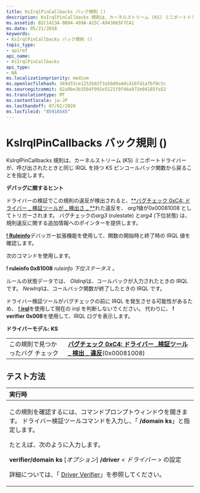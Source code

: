 ```yaml
---
title: KsIrqlPinCallbacks バック規則 ()
description: KsIrqlPinCallbacks 規則は、カーネルストリーム (KS) ミニポートドライバーが、呼び出されたときと同じ IRQL を持つ KS ピンコールバック関数から戻ることを指定します。
ms.assetid: B2C1413A-9B94-499A-A15C-A943065F7CA1
ms.date: 05/21/2018
keywords:
- KsIrqlPinCallbacks バック規則 ()
topic_type:
- apiref
api_name:
- KsIrqlPinCallbacks
api_type:
- NA
ms.localizationpriority: medium
ms.openlocfilehash: 369d33ce1252b02f3a58d0a4dc416fd1afbf8c5c
ms.sourcegitcommit: 82a9be3b3584f991e5121f8f46a972e04185fa52
ms.translationtype: MT
ms.contentlocale: ja-JP
ms.lasthandoff: 07/02/2020
ms.locfileid: "85916545"
---
```

# <a name="ksirqlpincallbacks-rule-"></a>KsIrqlPinCallbacks バック規則 ()


KsIrqlPinCallbacks 規則は、カーネルストリーム (KS) ミニポートドライバーが、呼び出されたときと同じ IRQL を持つ KS ピンコールバック関数から戻ることを指定します。

**デバッグに関するヒント**

ドライバーの検証でこの規則の違反が検出されると、[**バグチェック 0xC4: ドライバー \_ 検証ツールが \_ 検出さ \_ **](https://docs.microsoft.com/windows-hardware/drivers/debugger/bug-check-0xc4--driver-verifier-detected-violation)れた違反を、 *arg1*値が0x00081008 としてトリガーされます。 バグチェックの*arg3* (rulestate) と*arg4* (下位状態) は、規則違反に関する追加情報へのポインターを提供します。

[**! Ruleinfo**](https://docs.microsoft.com/windows-hardware/drivers/debugger/-ruleinfo)デバッガー拡張機能を使用して、関数の開始時と終了時の IRQL 値を確認します。

次のコマンドを使用します。

**! ruleinfo 0x81008** *ruleinfo 下位ステータス* *。*

ルールの状態データでは、 *Oldirql*は、コールバックが入力されたときの IRQL です。 *NewIrql*は、コールバック関数が終了したときの IRQL です。

ドライバー検証ツールがバグチェックの前に IRQL を発生させる可能性があるため、 [**! irql**](https://docs.microsoft.com/windows-hardware/drivers/debugger/-irql)を使用して現在の irql を判断しないでください。 代わりに、 **! verifier 0x008**を使用して、IRQL ログを表示します。

**ドライバーモデル: KS**

|                                   |                                                                                                                                       |
|-----------------------------------|---------------------------------------------------------------------------------------------------------------------------------------|
| この規則で見つかったバグ チェック | [**バグチェック 0xC4: ドライバー \_検証ツール \_ 検出 \_ 違反**](https://docs.microsoft.com/windows-hardware/drivers/debugger/bug-check-0xc4--driver-verifier-detected-violation)(0x00081008) |

<a name="how-to-test"></a>テスト方法
-----------

<table>
<colgroup>
<col width="100%" />
</colgroup>
<thead>
<tr class="header">
<th align="left">実行時</th>
</tr>
</thead>
<tbody>
<tr class="odd">
<td align="left"><p>この規則を確認するには、コマンドプロンプトウィンドウを開きます。 ドライバー検証ツールコマンドを入力し、「 <strong>/domain ks</strong>」と指定します。</p>
<p>たとえば、次のように入力します。</p>
<p><strong>verifier/domain ks</strong> [<em>オプション</em>] <strong>/driver</strong> <em> &lt; ドライバー &gt; </em>の設定</p>
<p>詳細については、「 <a href="https://docs.microsoft.com/windows-hardware/drivers/devtest/driver-verifier" data-raw-source="[Driver Verifier](https://docs.microsoft.com/windows-hardware/drivers/devtest/driver-verifier)">Driver Verifier</a>」を参照してください。</p></td>
</tr>
</tbody>
</table>

 

 

 





